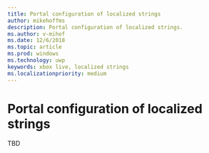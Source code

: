 ```yaml
---
title: Portal configuration of localized strings
author: mikehoffms
description: Portal configuration of localized strings.
ms.author: v-mihof
ms.date: 12/6/2018
ms.topic: article
ms.prod: windows
ms.technology: uwp
keywords: xbox live, localized strings
ms.localizationpriority: medium
---
```


# Portal configuration of localized strings

TBD
